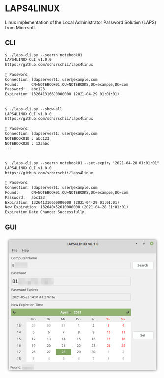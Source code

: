 # LAPS4LINUX
Linux implementation of the Local Administrator Password Solution (LAPS) from Microsoft.

## CLI
```
$ ./laps-cli.py --search notebook01
LAPS4LINUX CLI v1.0.0
https://github.com/schorschii/laps4linux

🔑 Password: 
Connection: ldapserver01: user@example.com
Found:      CN=NOTEBOOK01,OU=NOTEBOOKS,DC=example,DC=com
Password:   abc123
Expiration: 132641316610000000 (2021-04-29 01:01:01)


$ ./laps-cli.py --show-all
LAPS4LINUX CLI v1.0.0
https://github.com/schorschii/laps4linux

🔑 Password: 
Connection: ldapserver01: user@example.com
NOTEBOOK01$ : abc123
NOTEBOOK02$ : 123abc
...


$ ./laps-cli.py --search notebook01 --set-expiry "2021-04-28 01:01:01"
LAPS4LINUX CLI v1.0.0
https://github.com/schorschii/laps4linux

🔑 Password: 
Connection: ldapserver01: user@example.com
Found:      CN=NOTEBOOK01,OU=NOTEBOOKS,DC=example,DC=com
Password:   abc123
Expiration: 132641316610000000 (2021-04-29 01:01:01)
New Expiration: 132640452610000000 (2021-04-28 01:01:01)
Expiration Date Changed Successfully.
```

## GUI
![screenshot](.github/screenshot.png)

